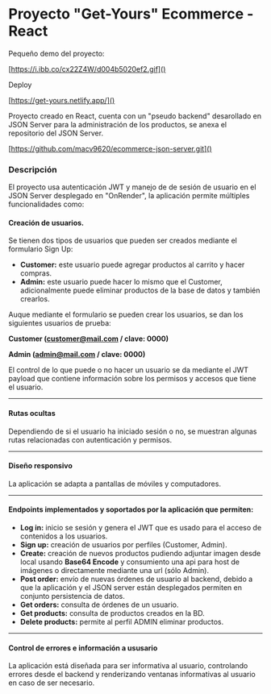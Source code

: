 # Proyecto "Get-Yours" Ecommerce - React

Pequeño demo del proyecto:

[https://i.ibb.co/cx22Z4W/d004b5020ef2.gif]()

Deploy

[https://get-yours.netlify.app/]()

Proyecto creado en React, cuenta con un "pseudo backend" desarollado en JSON Server para la administración de los productos, se anexa el repositorio del JSON Server.

[https://github.com/macv9620/ecommerce-json-server.git]()

### Descripción

El proyecto usa autenticación JWT y manejo de de sesión de usuario en el JSON Server desplegado en "OnRender", la aplicación permite múltiples funcionalidades como:

#### Creación de usuarios.

Se tienen dos tipos de usuarios que pueden ser creados mediante el formulario Sign Up:

* **Customer:** este usuario puede agregar productos al carrito y hacer compras.
* **Admin:** este usuario puede hacer lo mismo que el Customer, adicionalmente puede eliminar productos de la base de datos y también crearlos.

Auque mediante el formulario se pueden crear los usuarios, se dan los siguientes usuarios de prueba:

**Customer (customer@mail.com / clave: 0000)**

**Admin (admin@mail.com / clave: 0000)**

El control de lo que puede o no hacer un usuario se da mediante el JWT payload que contiene información sobre los permisos y accesos que tiene el usuario.

---

#### Rutas ocultas

Dependiendo de si el usuario ha iniciado sesión o no, se muestran algunas rutas relacionadas con autenticación y permisos.

---

#### Diseño responsivo

La aplicación se adapta a pantallas de móviles y computadores.

---

#### Endpoints implementados y soportados por la aplicación que permiten:

* **Log in:** inicio se sesión y genera el JWT que es usado para el acceso de contenidos a los usuarios.
* **Sign up:** creación de usuarios por perfiles (Customer, Admin).
* **Create:** creación de nuevos productos pudiendo adjuntar imagen desde local usando **Base64 Encode** y consumiento una api para host de imágenes o directamente mediante una url (sólo Admin).
* **Post order:** envío de nuevas órdenes de usuario al backend, debido a que la aplicación y el JSON server están desplegados permiten en conjunto persistencia de datos.
* **Get orders:** consulta de órdenes de un usuario.
* **Get products:** consulta de productos creados en la BD.
* **Delete products:** permite al perfil ADMIN eliminar productos.

---

#### Control de errores e información a ususario

La aplicación está diseñada para ser informativa al usuario, controlando errores desde el backend y renderizando ventanas informativas al usuario en caso de ser necesario.

